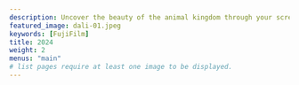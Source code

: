 ```yaml
---
description: Uncover the beauty of the animal kingdom through your screen.
featured_image: dali-01.jpeg
keywords: [FujiFilm]
title: 2024
weight: 2
menus: "main"
# list pages require at least one image to be displayed.
---
```

